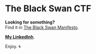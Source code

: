 # The Black Swan CTF

**Looking for something?**  
Find it in [The Black Swan Manifesto](https://mr-robot-ec.github.io/BlackSwan/).

[**My LinkedInh**](https://www.linkedin.com/in/mr-robot-579973341/).

Enjoy. 🌀
